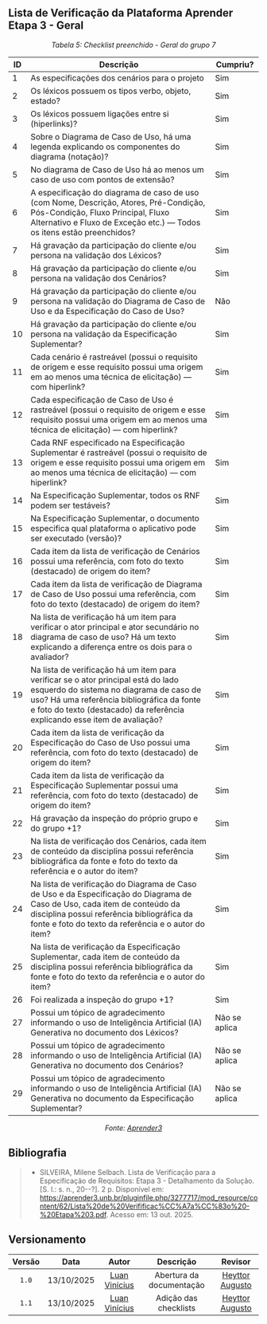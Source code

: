 ## Lista de Verificação da Plataforma Aprender Etapa 3 - Geral

*<p style="text-align: center;">Tabela 5: Checklist preenchido - Geral do grupo 7</p>*

| ID | Descrição | Cumpriu? |
|----|------------|----------|
| 1  | As especificações dos cenários para o projeto | Sim  |
| 2  | Os léxicos possuem os tipos verbo, objeto, estado? | Sim |
| 3  | Os léxicos possuem ligações entre si (hiperlinks)? | Sim |
| 4  | Sobre o Diagrama de Caso de Uso, há uma legenda explicando os componentes do diagrama (notação)? | Sim |
| 5  | No diagrama de Caso de Uso há ao menos um caso de uso com pontos de extensão? | Sim |
| 6  | A especificação do diagrama de caso de uso (com Nome, Descrição, Atores, Pré-Condição, Pós-Condição, Fluxo Principal, Fluxo Alternativo e Fluxo de Exceção etc.) — Todos os itens estão preenchidos? | Sim |
| 7  | Há gravação da participação do cliente e/ou persona na validação dos Léxicos? | Sim |
| 8  | Há gravação da participação do cliente e/ou persona na validação dos Cenários? | Sim  |
| 9  | Há gravação da participação do cliente e/ou persona na validação do Diagrama de Caso de Uso e da Especificação do Caso de Uso? | Não |
| 10 | Há gravação da participação do cliente e/ou persona na validação da Especificação Suplementar? | Sim |
| 11 | Cada cenário é rastreável (possui o requisito de origem e esse requisito possui uma origem em ao menos uma técnica de elicitação) — com hiperlink? | Sim |
| 12 | Cada especificação de Caso de Uso é rastreável (possui o requisito de origem e esse requisito possui uma origem em ao menos uma técnica de elicitação) — com hiperlink? |Sim  |
| 13 | Cada RNF especificado na Especificação Suplementar é rastreável (possui o requisito de origem e esse requisito possui uma origem em ao menos uma técnica de elicitação) — com hiperlink? | Sim |
| 14 | Na Especificação Suplementar, todos os RNF podem ser testáveis? | Sim |
| 15 | Na Especificação Suplementar, o documento especifica qual plataforma o aplicativo pode ser executado (versão)? | Sim |
| 16 | Cada item da lista de verificação de Cenários possui uma referência, com foto do texto (destacado) de origem do item? | Sim |
| 17 | Cada item da lista de verificação de Diagrama de Caso de Uso possui uma referência, com foto do texto (destacado) de origem do item? |Sim  |
| 18 | Na lista de verificação há um item para verificar o ator principal e ator secundário no diagrama de caso de uso? Há um texto explicando a diferença entre os dois para o avaliador? | Sim |
| 19 | Na lista de verificação há um item para verificar se o ator principal está do lado esquerdo do sistema no diagrama de caso de uso? Há uma referência bibliográfica da fonte e foto do texto (destacado) da referência explicando esse item de avaliação? | Sim |
| 20 | Cada item da lista de verificação da Especificação do Caso de Uso possui uma referência, com foto do texto (destacado) de origem do item? | Sim |
| 21 | Cada item da lista de verificação da Especificação Suplementar possui uma referência, com foto do texto (destacado) de origem do item? | Sim |
| 22 | Há gravação da inspeção do próprio grupo e do grupo +1? | Sim  |
| 23 | Na lista de verificação dos Cenários, cada item de conteúdo da disciplina possui referência bibliográfica da fonte e foto do texto da referência e o autor do item? | Sim |
| 24 | Na lista de verificação do Diagrama de Caso de Uso e da Especificação do Diagrama de Caso de Uso, cada item de conteúdo da disciplina possui referência bibliográfica da fonte e foto do texto da referência e o autor do item? | Sim |
| 25 | Na lista de verificação da Especificação Suplementar, cada item de conteúdo da disciplina possui referência bibliográfica da fonte e foto do texto da referência e o autor do item? | Sim |
| 26 | Foi realizada a inspeção do grupo +1? | Sim |
| 27 | Possui um tópico de agradecimento informando o uso de Inteligência Artificial (IA) Generativa no documento dos Léxicos? | Não se aplica  |
| 28 | Possui um tópico de agradecimento informando o uso de Inteligência Artificial (IA) Generativa no documento dos Cenários? | Não se aplica |
| 29 | Possui um tópico de agradecimento informando o uso de Inteligência Artificial (IA) Generativa no documento da Especificação Suplementar? | Não se aplica |

*<p style="text-align: center;">Fonte: [Aprender3](https://aprender3.unb.br/pluginfile.php/3277717/mod_resource/content/62/Lista%20de%20Verifificac%CC%A7a%CC%83o%20-%20Etapa%203.pdf) </p>*

## Bibliografia 

> - SILVEIRA, Milene Selbach. Lista de Verificação para a Especificação de Requisitos: Etapa 3 - Detalhamento da Solução. [S. l.: s. n., 20--?]. 2 p. Disponível em: <https://aprender3.unb.br/pluginfile.php/3277717/mod_resource/content/62/Lista%20de%20Verifificac%CC%A7a%CC%83o%20-%20Etapa%203.pdf>. Acesso em: 13 out. 2025.

## Versionamento

| Versão | Data       | Autor               | Descrição                       | Revisor |
|:--------:|:------------:|:---------------:|:-------------------------------:|:---------:|
| ``1.0``    | 13/10/2025 | [Luan Vinícius](https://github.com/luannvi)  | Abertura da documentação | [Heyttor Augusto](https://github.com/H3ytt0r62) |
|  ``1.1``   | 13/10/2025 | [Luan Vinícius](https://github.com/luannvi) | Adição das checklists   | [Heyttor Augusto](https://github.com/H3ytt0r62) |
